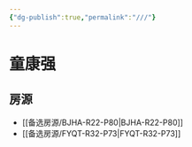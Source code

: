 ```yaml
---
{"dg-publish":true,"permalink":"///"}
---
```



# 童康强

## 房源

- [[备选房源/BJHA-R22-P80\|BJHA-R22-P80]]
- [[备选房源/FYQT-R32-P73\|FYQT-R32-P73]]

